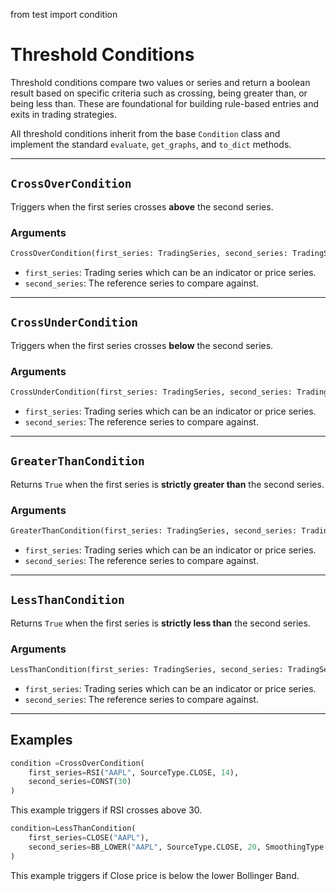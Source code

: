 from test import condition

# Threshold Conditions

Threshold conditions compare two values or series and return a boolean result based on specific criteria such as crossing, being greater than, or being less than. These are foundational for building rule-based entries and exits in trading strategies.

All threshold conditions inherit from the base `Condition` class and implement the standard `evaluate`, `get_graphs`, and `to_dict` methods.

---

## `CrossOverCondition`

Triggers when the first series crosses **above** the second series.

### **Arguments**
```python
CrossOverCondition(first_series: TradingSeries, second_series: TradingSeries)
```

- `first_series`: Trading series which can be an indicator or price series.
- `second_series`: The reference series to compare against.

---

## `CrossUnderCondition`

Triggers when the first series crosses **below** the second series.

### **Arguments**
```python
CrossUnderCondition(first_series: TradingSeries, second_series: TradingSeries)
```

- `first_series`: Trading series which can be an indicator or price series.
- `second_series`: The reference series to compare against.

---

## `GreaterThanCondition`

Returns `True` when the first series is **strictly greater than** the second series.

### **Arguments**
```python
GreaterThanCondition(first_series: TradingSeries, second_series: TradingSeries)
```

- `first_series`: Trading series which can be an indicator or price series.
- `second_series`: The reference series to compare against.

---

## `LessThanCondition`

Returns `True` when the first series is **strictly less than** the second series.

### **Arguments**
```python
LessThanCondition(first_series: TradingSeries, second_series: TradingSeries)
```

- `first_series`: Trading series which can be an indicator or price series.
- `second_series`: The reference series to compare against.

---

## Examples

```python
condition =CrossOverCondition(
    first_series=RSI("AAPL", SourceType.CLOSE, 14),
    second_series=CONST(30)
)
```

This example triggers if RSI crosses above 30.

```python
condition=LessThanCondition(
    first_series=CLOSE("AAPL"),
    second_series=BB_LOWER("AAPL", SourceType.CLOSE, 20, SmoothingType.SMA, 2, 0)
)
```

This example triggers if Close price is below the lower Bollinger Band.